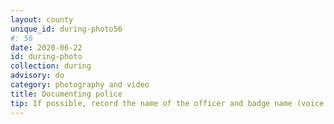 ```yaml
---
layout: county 
unique_id: during-photo56
#: 56
date: 2020-06-22
id: during-photo
collection: during
advisory: do
category: photography and video
title: Documenting police
tip: If possible, record the name of the officer and badge name (voice recording or video)
---
```

